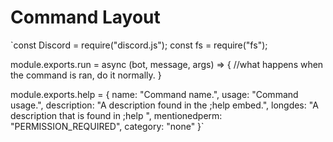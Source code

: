 # Command Layout

`const Discord = require("discord.js");
const fs = require("fs");

module.exports.run = async (bot, message, args) => {
  //what happens when the command is ran, do it normally.
}

module.exports.help = {
	name: "Command name.",
	usage: "Command usage.",
	description: "A description found in the ;help embed.",
	longdes: "A description that is found in ;help <command>",
	mentionedperm: "PERMISSION_REQUIRED",
  category: "none"
}`
